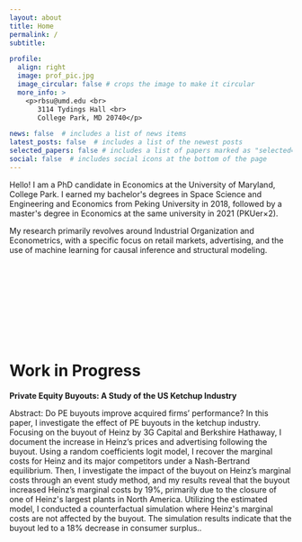 ```yaml
---
layout: about
title: Home
permalink: /
subtitle:

profile:
  align: right
  image: prof_pic.jpg
  image_circular: false # crops the image to make it circular
  more_info: >
    <p>rbsu@umd.edu <br>
       3114 Tydings Hall <br>
       College Park, MD 20740</p>

news: false  # includes a list of news items
latest_posts: false  # includes a list of the newest posts
selected_papers: false # includes a list of papers marked as "selected={true}"
social: false  # includes social icons at the bottom of the page
---
```


<body>
    <p>Hello! I am a PhD candidate in Economics at the University of Maryland, College Park. I earned my bachelor's degrees in Space Science and Engineering and Economics from Peking University in 2018, followed by a master's degree in Economics at the same university in 2021 (PKUer&times;2).</p>
    <p>My research primarily revolves around Industrial Organization and Econometrics, with a specific focus on retail markets, advertising, and the use of machine learning for causal inference and structural modeling.</p>
</body>



<br><br/><br><br/><br><br/><br><br/>
<body>
    <h1>Work in Progress</h1>
    <p><strong><b>Private Equity Buyouts: A Study of the US Ketchup Industry</b></strong></p>
    <p>Abstract: Do PE buyouts improve acquired firms’ performance? In this paper, I investigate the effect of PE buyouts in the ketchup industry. Focusing on the buyout of Heinz by 3G Capital and Berkshire Hathaway, I document the increase in Heinz’s prices and advertising following the buyout. Using a random coefficients logit model, I recover the marginal costs for Heinz and its major competitors under a Nash-Bertrand equilibrium. Then, I investigate the impact of the buyout on Heinz’s marginal costs through an event study method, and my results reveal that the buyout increased Heinz’s marginal costs by 19%, primarily due to the closure of one of Heinz's largest plants in North America. Utilizing the estimated model, I conducted a counterfactual simulation where Heinz's marginal costs are not affected by the buyout. The simulation results indicate that the buyout led to a 18% decrease in consumer surplus..</p>
</body>





